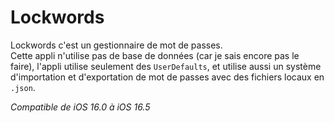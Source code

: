 # Lockwords

Lockwords c'est un gestionnaire de mot de passes.  
Cette appli n'utilise pas de base de données (car je sais encore pas le faire), l'appli utilise seulement des `UserDefaults`, et utilise aussi un système d'importation et d'exportation de mot de passes avec des fichiers locaux en `.json`.

*Compatible de iOS 16.0 à iOS 16.5*